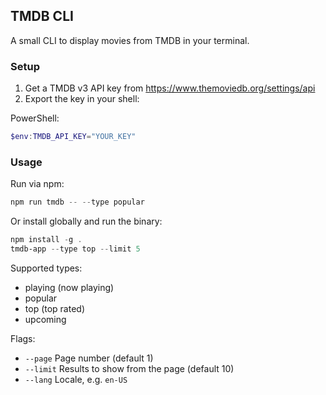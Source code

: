 ## TMDB CLI

A small CLI to display movies from TMDB in your terminal.

### Setup

1. Get a TMDB v3 API key from https://www.themoviedb.org/settings/api
2. Export the key in your shell:

PowerShell:

```powershell
$env:TMDB_API_KEY="YOUR_KEY"
```

### Usage

Run via npm:

```powershell
npm run tmdb -- --type popular
```

Or install globally and run the binary:

```powershell
npm install -g .
tmdb-app --type top --limit 5
```

Supported types:
- playing (now playing)
- popular
- top (top rated)
- upcoming

Flags:
- `--page` Page number (default 1)
- `--limit` Results to show from the page (default 10)
- `--lang` Locale, e.g. `en-US`


